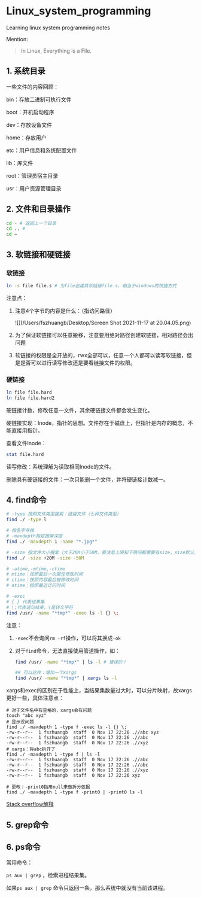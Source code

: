 # Linux_system_programming
Learning linux system programming notes

Mention:

>
>
>In Linux, Everything is a File.

## 1. 系统目录

一些文件的内容回顾：

bin：存放二进制可执行文件

boot：开机启动程序

dev：存放设备文件

home：存放用户

etc：用户信息和系统配置文件

lib：库文件

root：管理员宿主目录

usr：用户资源管理目录

## 2. 文件和目录操作

```bash
cd - # 返回上一个目录
cd .. # 
cd ~
```

## 3. 软链接和硬链接

### 软链接

```bash
ln -s file file.s # 为file创建其软链接file.s，相当于windows的快捷方式

```

注意点：

1. 注意4个字节的内容是什么：（指访问路径）

   ![](/Users/fszhuangb/Desktop/Screen Shot 2021-11-17 at 20.04.05.png)

2. 为了保证软链接可以任意搬移，注意要用绝对路径创建软链接，相对路径会出问题
3. 软链接的权限是全开放的，rwx全部可以，任意一个人都可以读写软链接，但是是否可以进行读写修改还是要看链接文件的权限。

### 硬链接

```bash
ln file file.hard
ln file file.hard2
```



硬链接计数，修改任意一文件，其余硬链接文件都会发生变化。

硬链接实现：Inode，指针的思想。文件存在于磁盘上，但指针是内存的概念，不能直接用指针。

查看文件Inode：

```bash
stat file.hard
```

读写修改：系统理解为读取相同Inode的文件。

删除具有硬链接的文件：一次只能删一个文件，并将硬链接计数减一。

## 4. find命令

```bash
# -type 按照文件类型搜索：链接文件（七种文件类型）
find ./ -type l

# 按名字寻找
# -maxdepth指定搜索深度
find ./ -maxdepth 1 -name "*.jpg*"

# -size 按文件大小搜索（大于20M小于50M，要注意上限和下限间都需要有size，size默认大小是b，block大小为512字节）
find ./ -size +20M -size -50M

# -atime,-mtime,-ctime
# mtime：按照最后一次属性修改时间
# ctime：按照内容最后被修改时间
# atime：按照最近访问时间

# -exec
# { } 代表结果集
# \;代表语句结束，\是转义字符
find /usr/ -name "*tmp*" -exec ls -l {} \;
```

注意： 

1. `-exec`不会询问`rm -rf`操作，可以将其换成`-ok`

2. 对于`find`命令，无法直接使用管道操作，如：

   ```bash
   find /usr/ -name "*tmp*" | ls -l # 错误的！
   
   ## 可以这样：增加一个xargs 
   find /usr/ -name "*tmp*" | xargs ls -l
   ```

xargs和exec的区别在于性能上，当结果集数量过大时，可以分片映射，故xargs更好一些，具体注意点：

```shell
# 对于文件名中有空格的，xargs会有问题
touch "abc xyz"
# 显示没问题
find ./ -maxdepth 1 -type f -exec ls -l {} \;
-rw-r--r--  1 fszhuangb  staff  0 Nov 17 22:26 .//abc xyz
-rw-r--r--  1 fszhuangb  staff  0 Nov 17 22:26 .//abc
-rw-r--r--  1 fszhuangb  staff  0 Nov 17 22:26 .//xyz
# xargs：将abc拆开了
find ./ -maxdepth 1 -type f | ls -l
-rw-r--r--  1 fszhuangb  staff  0 Nov 17 22:26 .//abc
-rw-r--r--  1 fszhuangb  staff  0 Nov 17 22:26 .//abc
-rw-r--r--  1 fszhuangb  staff  0 Nov 17 22:26 .//xyz
-rw-r--r--  1 fszhuangb  staff  0 Nov 17 22:26 xyz

# 更改：-print0指用null来做拆分依据
find ./ -maxdepth 1 -type f -print0 | -print0 ls -l
```



[Stack overflow解释](https://stackoverflow.com/questions/896808/find-exec-cmd-vs-xargs)

## 5. grep命令

## 6. ps命令

常用命令：

`ps aux | grep` ，检索进程结果集。

如果`ps aux | grep` 命令只返回一条，那么系统中就没有当前该进程。

